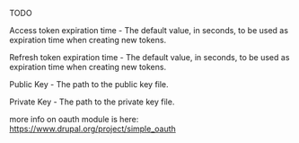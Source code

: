 TODO


Access token expiration time - The default value, in seconds, to be used as expiration time when creating new tokens.

Refresh token expiration time - The default value, in seconds, to be used as expiration time when creating new tokens.

Public Key - The path to the public key file.

Private Key - The path to the private key file.

more info on oauth module is here: https://www.drupal.org/project/simple_oauth
